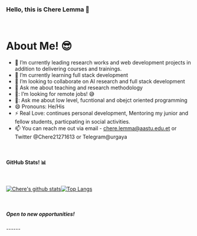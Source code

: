 
### Hello, this is Chere Lemma 👋

<Br>
<h1>About Me! 😎</h1>

- 🔭 I’m currently leading research works and web development projects in addition to delivering courses and trainings.
- 🌱 I’m currently learning full stack development 
- 👯 I’m looking to collaborate on AI research and full stack development 
- 💬 Ask me about teaching and research methodology
- 🤔: I’m looking for remote jobs! 😅
- 💬: Ask me about low level, fucntional and obejct oriented programming
- 😄  Pronouns: He/His
- ⚡  Real Love: continues personal development, Mentoring my junior and fellow students, particpating in social activities.
- 📫 You can reach me out via email - chere.lemma@aastu.edu.et or Twitter @Chere21271613 or Telegram@urgaya
  
<Br>
<h4>GitHub Stats! 📊</h4>
<Br>
  
[![Chere's github stats](https://github-readme-stats.vercel.app/api?username=cherelemma&show_icons=true&theme=merko)](https://github.com/cherelemma/github-readme-stats)[![Top Langs](https://github-readme-stats.vercel.app/api/top-langs/?username=cherelemma&theme=tokyonight)](https://github.com/cherelemma/github-readme-stats)
  
<Br>
<h5>Open to new opportunities!</h5>
------
